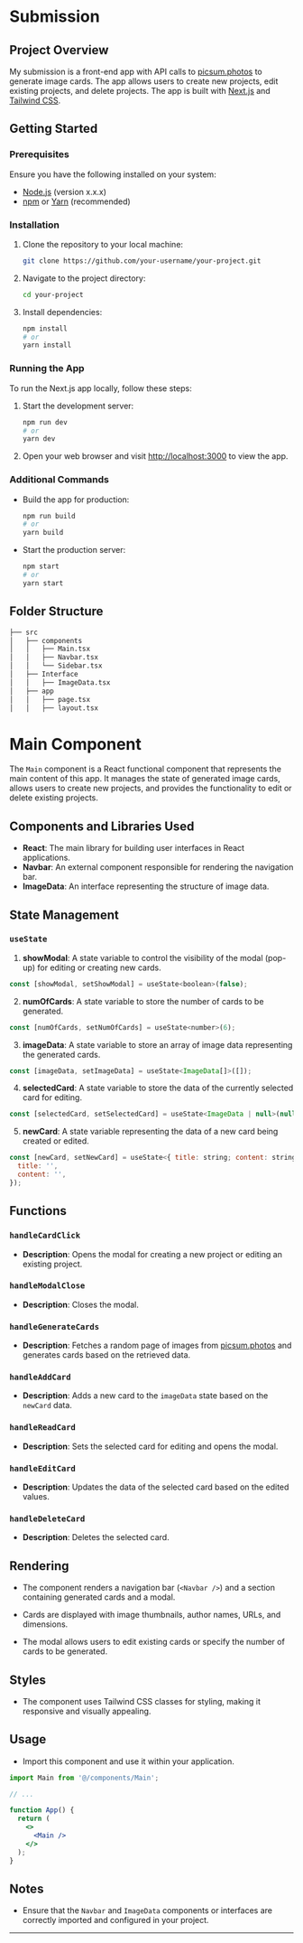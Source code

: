 # Submission

## Project Overview

My submission is a front-end app with API calls to [picsum.photos](https://picsum.photos/) to generate image cards. The app allows users to create new projects, edit existing projects, and delete projects. The app is built with [Next.js](https://nextjs.org/) and [Tailwind CSS](https://tailwindcss.com/).

## Getting Started

### Prerequisites

Ensure you have the following installed on your system:

- [Node.js](https://nodejs.org/) (version x.x.x)
- [npm](https://www.npmjs.com/) or [Yarn](https://yarnpkg.com/) (recommended)

### Installation

1. Clone the repository to your local machine:

   ```bash
   git clone https://github.com/your-username/your-project.git
   ```

2. Navigate to the project directory:

   ```bash
   cd your-project
   ```

3. Install dependencies:

   ```bash
   npm install
   # or
   yarn install
   ```

### Running the App

To run the Next.js app locally, follow these steps:

1. Start the development server:

   ```bash
   npm run dev
   # or
   yarn dev
   ```

2. Open your web browser and visit [http://localhost:3000](http://localhost:3000) to view the app.

### Additional Commands

- Build the app for production:

  ```bash
  npm run build
  # or
  yarn build
  ```

- Start the production server:

  ```bash
  npm start
  # or
  yarn start
  ```

## Folder Structure

``` bash
├── src
│   ├── components
│   │   ├── Main.tsx
│   │   ├── Navbar.tsx 
│   │   └── Sidebar.tsx
│   ├── Interface
│   │   ├── ImageData.tsx
│   ├── app
│   │   ├── page.tsx
│   │   ├── layout.tsx 


```
# Main Component

The `Main` component is a React functional component that represents the main content of this app. It manages the state of generated image cards, allows users to create new projects, and provides the functionality to edit or delete existing projects.

## Components and Libraries Used

- **React**: The main library for building user interfaces in React applications.
- **Navbar**: An external component responsible for rendering the navigation bar.
- **ImageData**: An interface representing the structure of image data.

## State Management

### `useState`

1. **showModal**: A state variable to control the visibility of the modal (pop-up) for editing or creating new cards.

```jsx
const [showModal, setShowModal] = useState<boolean>(false);
```

2. **numOfCards**: A state variable to store the number of cards to be generated.

```jsx
const [numOfCards, setNumOfCards] = useState<number>(6);
```

3. **imageData**: A state variable to store an array of image data representing the generated cards.

```jsx
const [imageData, setImageData] = useState<ImageData[]>([]);
```

4. **selectedCard**: A state variable to store the data of the currently selected card for editing.

```jsx
const [selectedCard, setSelectedCard] = useState<ImageData | null>(null);
```

5. **newCard**: A state variable representing the data of a new card being created or edited.

```jsx
const [newCard, setNewCard] = useState<{ title: string; content: string }>({
  title: '',
  content: '',
});
```

## Functions

### `handleCardClick`

- **Description**: Opens the modal for creating a new project or editing an existing project.

### `handleModalClose`

- **Description**: Closes the modal.

### `handleGenerateCards`

- **Description**: Fetches a random page of images from [picsum.photos](https://picsum.photos/) and generates cards based on the retrieved data.

### `handleAddCard`

- **Description**: Adds a new card to the `imageData` state based on the `newCard` data.

### `handleReadCard`

- **Description**: Sets the selected card for editing and opens the modal.

### `handleEditCard`

- **Description**: Updates the data of the selected card based on the edited values.

### `handleDeleteCard`

- **Description**: Deletes the selected card.

## Rendering

- The component renders a navigation bar (`<Navbar />`) and a section containing generated cards and a modal.

- Cards are displayed with image thumbnails, author names, URLs, and dimensions.

- The modal allows users to edit existing cards or specify the number of cards to be generated.

## Styles

- The component uses Tailwind CSS classes for styling, making it responsive and visually appealing.

## Usage

- Import this component and use it within your application.

```jsx
import Main from '@/components/Main';

// ...

function App() {
  return (
    <>
      <Main />
    </>
  );
}
```

## Notes

- Ensure that the `Navbar` and `ImageData` components or interfaces are correctly imported and configured in your project.

---
